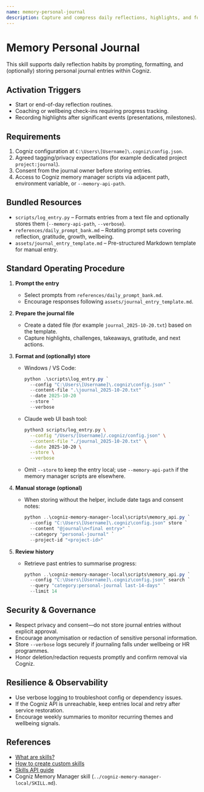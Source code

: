 ```yaml
---
name: memory-personal-journal
description: Capture and compress daily reflections, highlights, and follow-ups using the Cogniz Memory Platform.
---
```


# Memory Personal Journal

This skill supports daily reflection habits by prompting, formatting, and (optionally) storing personal journal entries within Cogniz.

## Activation Triggers
- Start or end-of-day reflection routines.  
- Coaching or wellbeing check-ins requiring progress tracking.  
- Recording highlights after significant events (presentations, milestones).

## Requirements
1. Cogniz configuration at `C:\Users\[Username]\.cogniz\config.json`.  
2. Agreed tagging/privacy expectations (for example dedicated project `project:journal`).  
3. Consent from the journal owner before storing entries.  
4. Access to Cogniz memory manager scripts via adjacent path, environment variable, or `--memory-api-path`.

## Bundled Resources
- `scripts/log_entry.py` – Formats entries from a text file and optionally stores them (`--memory-api-path`, `--verbose`).  
- `references/daily_prompt_bank.md` – Rotating prompt sets covering reflection, gratitude, growth, wellbeing.  
- `assets/journal_entry_template.md` – Pre-structured Markdown template for manual entry.

## Standard Operating Procedure
1. **Prompt the entry**  
   - Select prompts from `references/daily_prompt_bank.md`.  
   - Encourage responses following `assets/journal_entry_template.md`.

2. **Prepare the journal file**  
   - Create a dated file (for example `journal_2025-10-20.txt`) based on the template.  
   - Capture highlights, challenges, takeaways, gratitude, and next actions.

3. **Format and (optionally) store**  
   - Windows / VS Code:  
     ```powershell
     python .\scripts\log_entry.py `
       --config "C:\Users\[Username]\.cogniz\config.json" `
       --content-file ".\journal_2025-10-20.txt" `
       --date 2025-10-20 `
       --store `
       --verbose
     ```  
   - Claude web UI bash tool:  
     ```bash
     python3 scripts/log_entry.py \
       --config "/Users/[Username]/.cogniz/config.json" \
       --content-file "./journal_2025-10-20.txt" \
       --date 2025-10-20 \
       --store \
       --verbose
     ```  
   - Omit `--store` to keep the entry local; use `--memory-api-path` if the memory manager scripts are elsewhere.

4. **Manual storage (optional)**  
   - When storing without the helper, include date tags and consent notes:  
     ```powershell
     python ..\cogniz-memory-manager-local\scripts\memory_api.py `
       --config "C:\Users\[Username]\.cogniz\config.json" store `
       --content "@journal\n<final entry>" `
       --category "personal-journal" `
       --project-id "<project-id>"
     ```

5. **Review history**  
   - Retrieve past entries to summarise progress:  
     ```powershell
     python ..\cogniz-memory-manager-local\scripts\memory_api.py `
       --config "C:\Users\[Username]\.cogniz\config.json" search `
       --query "category:personal-journal last-14-days" `
       --limit 14
     ```

## Security & Governance
- Respect privacy and consent—do not store journal entries without explicit approval.  
- Encourage anonymisation or redaction of sensitive personal information.  
- Store `--verbose` logs securely if journaling falls under wellbeing or HR programmes.  
- Honor deletion/redaction requests promptly and confirm removal via Cogniz.

## Resilience & Observability
- Use verbose logging to troubleshoot config or dependency issues.  
- If the Cogniz API is unreachable, keep entries local and retry after service restoration.  
- Encourage weekly summaries to monitor recurring themes and wellbeing signals.

## References
- [What are skills?](https://support.claude.com/en/articles/12512176-what-are-skills)  
- [How to create custom skills](https://support.claude.com/en/articles/12512198-how-to-create-custom-skills)  
- [Skills API guide](https://docs.claude.com/en/api/skills-guide)  
- Cogniz Memory Manager skill (`../cogniz-memory-manager-local/SKILL.md`).

